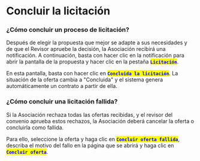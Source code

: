 # Concluir la licitación

### ¿Cómo concluir un proceso de licitación?

Después de elegir la propuesta que mejor se adapte a sus necesidades y de que el Revisor apruebe la decisión, la Asociación recibirá una notificación. A continuación, basta con hacer clic en la notificación para abrir la pantalla de la propuesta y hacer clic en la pestaña <mark style="color:blue;">**`Licitación`**</mark>.

En esta pantalla, basta con hacer clic en <mark style="color:blue;">**`Concluida la licitación`**</mark>. La situación de la oferta cambia a "Concluida" y el sistema genera automáticamente un contrato a partir de ella.

### ¿Cómo concluir una licitación fallida?

Si la Asociación rechaza todas las ofertas recibidas, y el revisor del convenio aprueba estos rechazos, la Asociación deberá cancelar la oferta o concluirla como fallida.

Para ello, seleccione la oferta y haga clic en <mark style="color:blue;">**`Concluir oferta fallida`**</mark>, describa el motivo del fallo en la página que se abrirá y haga clic en <mark style="color:blue;">**`Concluir oferta`**</mark>.
